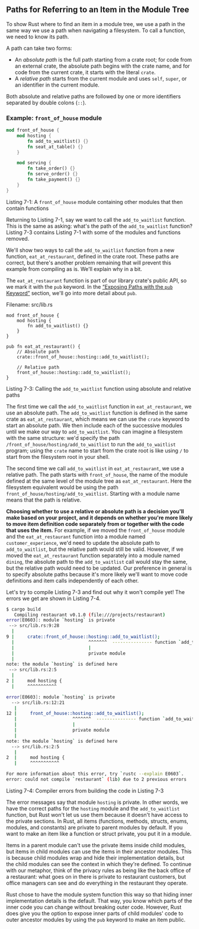 ## Paths for Referring to an Item in the Module Tree

To show Rust where to find an item in a module tree, we use a path in the same way we use a path when navigating a filesystem. To call a function, we need to know its path.

A path can take two forms:

* An *absolute path* is the full path starting from a crate root; for code from an external crate, the absolute path begins with the crate name, and for code from the current crate, it starts with the literal `crate`.
* A *relative path* starts from the current module and uses `self`, `super`, or an identifier in the current module.

Both absolute and relative paths are followed by one or more identifiers separated by double colons (`::`).

### Example: `front_of_house` module

```rust
mod front_of_house {
    mod hosting {
        fn add_to_waitlist() {}
        fn seat_at_table() {}
    }

    mod serving {
        fn take_order() {}
        fn serve_order() {}
        fn take_payment() {}
    }
}
```

<span class="caption">Listing 7-1: A `front_of_house` module containing other modules that then contain functions</span>

Returning to Listing 7-1, say we want to call the `add_to_waitlist` function. This is the same as asking: what's the path of the `add_to_waitlist` function? Listing 7-3 contains Listing 7-1 with some of the modules and functions removed.

We'll show two ways to call the `add_to_waitlist` function from a new function, `eat_at_restaurant`, defined in the crate root. These paths are correct, but there's another problem remaining that will prevent this example from compiling as is. We'll explain why in a bit.

The `eat_at_restaurant` function is part of our library crate's public API, so we mark it with the `pub` keyword. In the [“Exposing Paths with the `pub` Keyword”](https://doc.rust-lang.org/book/ch07-03-paths-for-referring-to-an-item-in-the-module-tree.html#exposing-paths-with-the-pub-keyword) section, we'll go into more detail about `pub`.

<span class="filename">Filename: src/lib.rs</span>

```rust,ignore,does_not_compile
mod front_of_house {
    mod hosting {
        fn add_to_waitlist() {}
    }
}

pub fn eat_at_restaurant() {
    // Absolute path
    crate::front_of_house::hosting::add_to_waitlist();

    // Relative path
    front_of_house::hosting::add_to_waitlist();
}
```

<span class="caption">Listing 7-3: Calling the `add_to_waitlist` function using absolute and relative paths</span>

The first time we call the `add_to_waitlist` function in `eat_at_restaurant`, we use an absolute path. The `add_to_waitlist` function is defined in the same crate as `eat_at_restaurant`, which means we can use the `crate` keyword to start an absolute path. We then include each of the successive modules until we make our way to `add_to_waitlist`. You can imagine a filesystem with the same structure: we'd specify the path `/front_of_house/hosting/add_to_waitlist` to run the `add_to_waitlist` program; using the `crate` name to start from the crate root is like using `/` to start from the filesystem root in your shell.

The second time we call `add_to_waitlist` in `eat_at_restaurant`, we use a relative path. The path starts with `front_of_house`, the name of the module defined at the same level of the module tree as `eat_at_restaurant`. Here the filesystem equivalent would be using the path `front_of_house/hosting/add_to_waitlist`. Starting with a module name means that the path is relative.

**Choosing whether to use a relative or absolute path is a decision you'll make based on your project, and it depends on whether you're more likely to move item definition code separately from or together with the code that uses the item.** For example, if we moved the `front_of_house` module and the `eat_at_restaurant` function into a module named `customer_experience`, we'd need to update the absolute path to `add_to_waitlist`, but the relative path would still be valid. However, if we moved the `eat_at_restaurant` function separately into a module named `dining`, the absolute path to the `add_to_waitlist` call would stay the same, but the relative path would need to be updated. Our preference in general is to specify absolute paths because it's more likely we'll want to move code definitions and item calls independently of each other.

Let's try to compile Listing 7-3 and find out why it won't compile yet! The errors we get are shown in Listing 7-4.

```sh
$ cargo build
   Compiling restaurant v0.1.0 (file:///projects/restaurant)
error[E0603]: module `hosting` is private
 --> src/lib.rs:9:28
  |
9 |     crate::front_of_house::hosting::add_to_waitlist();
  |                            ^^^^^^^  --------------- function `add_to_waitlist` is not publicly re-exported
  |                            |
  |                            private module
  |
note: the module `hosting` is defined here
 --> src/lib.rs:2:5
  |
2 |     mod hosting {
  |     ^^^^^^^^^^^

error[E0603]: module `hosting` is private
  --> src/lib.rs:12:21
   |
12 |     front_of_house::hosting::add_to_waitlist();
   |                     ^^^^^^^  --------------- function `add_to_waitlist` is not publicly re-exported
   |                     |
   |                     private module
   |
note: the module `hosting` is defined here
  --> src/lib.rs:2:5
   |
2  |     mod hosting {
   |     ^^^^^^^^^^^

For more information about this error, try `rustc --explain E0603`.
error: could not compile `restaurant` (lib) due to 2 previous errors
```

<span class="caption">Listing 7-4: Compiler errors from building the code in Listing 7-3</span>

The error messages say that module `hosting` is private. In other words, we have the correct paths for the `hosting` module and the `add_to_waitlist` function, but Rust won't let us use them because it doesn't have access to the private sections. In Rust, all items (functions, methods, structs, enums, modules, and constants) are private to parent modules by default. If you want to make an item like a function or struct private, you put it in a module.

Items in a parent module can't use the private items inside child modules, but items in child modules can use the items in their ancestor modules. This is because child modules wrap and hide their implementation details, but the child modules can see the context in which they're defined. To continue with our metaphor, think of the privacy rules as being like the back office of a restaurant: what goes on in there is private to restaurant customers, but office managers can see and do everything in the restaurant they operate.

Rust chose to have the module system function this way so that hiding inner implementation details is the default. That way, you know which parts of the inner code you can change without breaking outer code. However, Rust does give you the option to expose inner parts of child modules' code to outer ancestor modules by using the `pub` keyword to make an item public.
